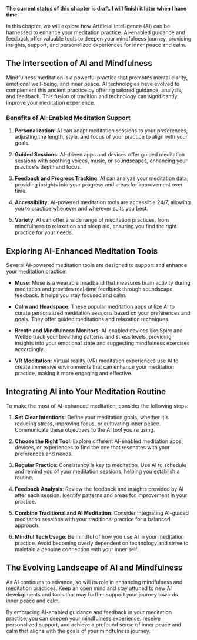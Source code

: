 **The current status of this chapter is draft. I will finish it later when I have time**

In this chapter, we will explore how Artificial Intelligence (AI) can be harnessed to enhance your meditation practice. AI-enabled guidance and feedback offer valuable tools to deepen your mindfulness journey, providing insights, support, and personalized experiences for inner peace and calm.

The Intersection of AI and Mindfulness
--------------------------------------

Mindfulness meditation is a powerful practice that promotes mental clarity, emotional well-being, and inner peace. AI technologies have evolved to complement this ancient practice by offering tailored guidance, analysis, and feedback. This fusion of tradition and technology can significantly improve your meditation experience.

### **Benefits of AI-Enabled Meditation Support**

1. **Personalization**: AI can adapt meditation sessions to your preferences, adjusting the length, style, and focus of your practice to align with your goals.

2. **Guided Sessions**: AI-driven apps and devices offer guided meditation sessions with soothing voices, music, or soundscapes, enhancing your practice's depth and focus.

3. **Feedback and Progress Tracking**: AI can analyze your meditation data, providing insights into your progress and areas for improvement over time.

4. **Accessibility**: AI-powered meditation tools are accessible 24/7, allowing you to practice whenever and wherever suits you best.

5. **Variety**: AI can offer a wide range of meditation practices, from mindfulness to relaxation and sleep aid, ensuring you find the right practice for your needs.

Exploring AI-Enhanced Meditation Tools
--------------------------------------

Several AI-powered meditation tools are designed to support and enhance your meditation practice:

* **Muse**: Muse is a wearable headband that measures brain activity during meditation and provides real-time feedback through soundscape feedback. It helps you stay focused and calm.

* **Calm and Headspace**: These popular meditation apps utilize AI to curate personalized meditation sessions based on your preferences and goals. They offer guided meditations and relaxation techniques.

* **Breath and Mindfulness Monitors**: AI-enabled devices like Spire and WellBe track your breathing patterns and stress levels, providing insights into your emotional state and suggesting mindfulness exercises accordingly.

* **VR Meditation**: Virtual reality (VR) meditation experiences use AI to create immersive environments that can enhance your meditation practice, making it more engaging and effective.

Integrating AI into Your Meditation Routine
-------------------------------------------

To make the most of AI-enhanced meditation, consider the following steps:

1. **Set Clear Intentions**: Define your meditation goals, whether it's reducing stress, improving focus, or cultivating inner peace. Communicate these objectives to the AI tool you're using.

2. **Choose the Right Tool**: Explore different AI-enabled meditation apps, devices, or experiences to find the one that resonates with your preferences and needs.

3. **Regular Practice**: Consistency is key to meditation. Use AI to schedule and remind you of your meditation sessions, helping you establish a routine.

4. **Feedback Analysis**: Review the feedback and insights provided by AI after each session. Identify patterns and areas for improvement in your practice.

5. **Combine Traditional and AI Meditation**: Consider integrating AI-guided meditation sessions with your traditional practice for a balanced approach.

6. **Mindful Tech Usage**: Be mindful of how you use AI in your meditation practice. Avoid becoming overly dependent on technology and strive to maintain a genuine connection with your inner self.

The Evolving Landscape of AI and Mindfulness
--------------------------------------------

As AI continues to advance, so will its role in enhancing mindfulness and meditation practices. Keep an open mind and stay attuned to new AI developments and tools that may further support your journey towards inner peace and calm.

By embracing AI-enabled guidance and feedback in your meditation practice, you can deepen your mindfulness experience, receive personalized support, and achieve a profound sense of inner peace and calm that aligns with the goals of your mindfulness journey.
